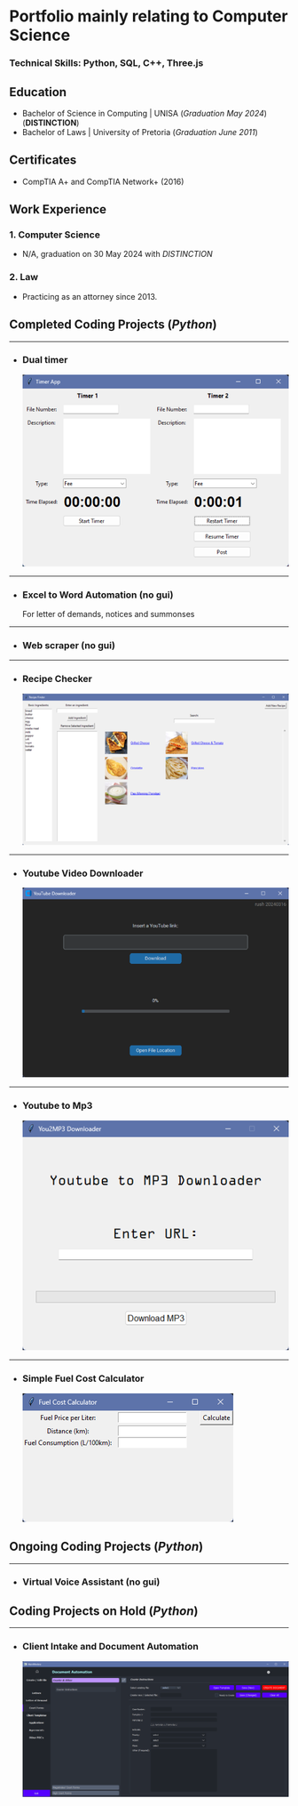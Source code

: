 # Portfolio mainly relating to Computer Science
### Technical Skills: Python, SQL, C++, Three.js

## Education
- Bachelor of Science in Computing | UNISA (_Graduation May 2024_)(**DISTINCTION**)
- Bachelor of Laws | University of Pretoria (_Graduation June 2011_)

## Certificates 
- CompTIA A+ and CompTIA Network+ (2016)

## Work Experience 
### 1. Computer Science
- N/A, graduation on 30 May 2024 with _DISTINCTION_

### 2. Law
- Practicing as an attorney since 2013.


## Completed Coding Projects (_Python_)
____
- ### Dual timer

  ![1](/img/screenshot.100.png)

____

- ### Excel to Word Automation  (no gui)
  For letter of demands, notices and summonses

____
- ### Web scraper (no gui)

____
- ### Recipe Checker

  ![1](/img/screenshot.109.png)

____
- ### Youtube Video Downloader

  ![1](/img/screenshot.99.png)

____
- ### Youtube to Mp3

  ![1](/img/screenshot.110.png)

____
- ### Simple Fuel Cost Calculator

  ![1](/img/screenshot.108.png)


## Ongoing Coding Projects (_Python_)

____
- ### Virtual Voice Assistant (no gui)


## Coding Projects on Hold (_Python_)

____
- ### Client Intake and Document Automation

  ![1](/img/screenshot.111.png)
